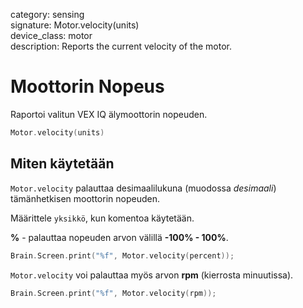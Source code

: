 category: sensing  
signature: Motor.velocity(units)  
device_class: motor  
description: Reports the current velocity of the motor.  

# Moottorin Nopeus

Raportoi valitun VEX IQ älymoottorin nopeuden.

```cpp
Motor.velocity(units)
```

## Miten käytetään

`Motor.velocity` palauttaa desimaalilukuna (muodossa *desimaali*) tämänhetkisen moottorin nopeuden. 

Määrittele `yksikkö`, kun komentoa käytetään.

**%** - palauttaa nopeuden arvon välillä **-100% - 100%**.
 
```cpp
Brain.Screen.print("%f", Motor.velocity(percent));
```
  
`Motor.velocity` voi palauttaa myös arvon **rpm** (kierrosta minuutissa).

```cpp
Brain.Screen.print("%f", Motor.velocity(rpm));
``` 

<advanced>
</advanced>